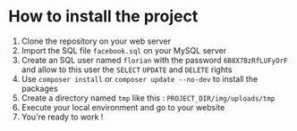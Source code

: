 # How to install the project
1. Clone the repository on your web server
2. Import the SQL file  `facebook.sql` on your MySQL server
3. Create an SQL user named `florian` with the password `6B8X7BzRfLUFyOrF` and allow to this user the `SELECT` `UPDATE`  and `DELETE` rights
4. Use `composer install` or `composer update --no-dev` to install the packages
5. Create a directory named `tmp` like this : `PROJECT_DIR/img/uploads/tmp`
6. Execute your local environment and go to your website
7. You're ready to work !